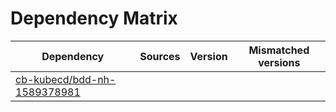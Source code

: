 # Dependency Matrix

Dependency | Sources | Version | Mismatched versions
---------- | ------- | ------- | -------------------
[cb-kubecd/bdd-nh-1589378981](https://github.com/cb-kubecd/bdd-nh-1589378981.git) |  | []() | 
